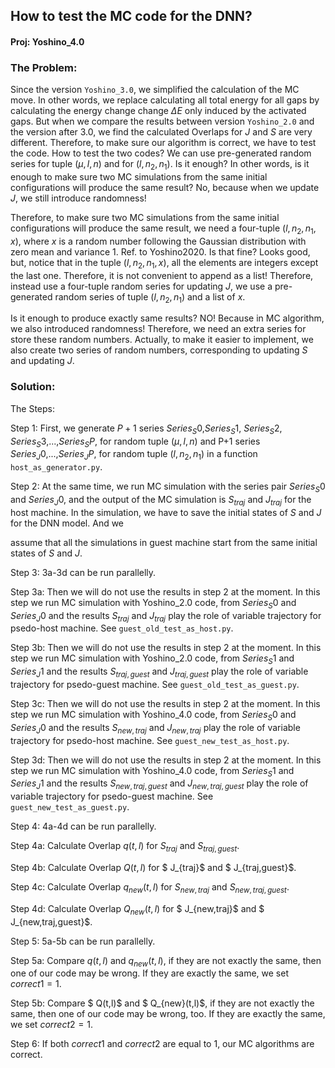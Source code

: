 ## How to test the MC code for the DNN? 

#### Proj: Yoshino_4.0



### The Problem: 

Since the version `Yoshino_3.0`, we simplified the calculation of the MC move. In other words, we replace calculating all total energy for all gaps by calculating the energy change change $\Delta E$ only induced by the activated gaps. But when we compare the results between version `Yoshino_2.0` and the version after 3.0, we find the calculated Overlaps for $J$ and $S$ are very different. Therefore, to make sure our algorithm is correct, we have to test the code. How to test the two codes?  We can use pre-generated random series for tuple $(\mu,l,n)$ and for $(l,n_2,n_1)$.  Is it enough? In other words,  is it enough to make sure two MC simulations from the same initial configurations will produce the same result? No, because when we update $J$, we still introduce randomness!

Therefore, to make sure two MC simulations from the same initial configurations will produce the same result, we need a four-tuple $(l,n_2,n_1,x)$, where $x$ is a random number following the Gaussian distribution with zero mean and variance 1. Ref. to Yoshino2020. Is that fine? Looks good, but, notice that in the tuple $(l,n_2,n_1,x)$, all the elements are integers except the last one. Therefore, it is not convenient to append as a list! Therefore, instead use a four-tuple random series for updating $J$, we use a  pre-generated random series of tuple $(l,n_2,n_1)$ and a list of $x$.

Is it enough to produce exactly same results? NO! Because in MC algorithm, we also introduced randomness! Therefore, we need an extra series for store these random numbers.  Actually, to make it easier to implement, we also create two series of random numbers, corresponding to updating $S$ and updating $J$.

### Solution:

The Steps:

Step 1: First, we generate $P+1$ series $Series_S0$,$Series_S1$, $Series_S2$, $Series_S3$,...,$Series_SP$, for random tuple $(\mu,l,n)$ 
and P+1 series $Series_J0$,...,$Series_JP$, for random tuple $(l,n_2,n_1)$ in a function `host_as_generator.py`. 



Step 2: At the same time, we run MC simulation with the series pair $Series_S0$ and $Series_J0$, and the output of the MC simulation is $S_{traj}$  and $J_{traj}$ for the host machine. In the simulation, we have to save the initial states of $S$ and $J$  for the DNN model. And we 

assume that all the simulations in guest machine start from the same initial states of $S$ and $J$. 



Step 3: 3a-3d can be run parallelly.

Step 3a:  Then we will do not use the results in step 2 at the moment. In this step we run MC simulation with Yoshino_2.0 code, from $Series_S0$ and $Series_J0$ and the results $S_{traj}$ and $J_{traj}$ play the role of variable trajectory for psedo-host machine.  See `guest_old_test_as_host.py`.

Step 3b:  Then we will do not use the results in step 2 at the moment. In this step we run MC simulation with Yoshino_2.0 code, from $Series_S1$ and $Series_J1$ and the results $S_{traj,guest}$ and $J_{traj,guest}$ play the role of variable trajectory for psedo-guest machine. See `guest_old_test_as_guest.py`.

Step 3c:  Then we will do not use the results in step 2 at the moment. In this step we run MC simulation with Yoshino_4.0 code, from $Series_S0$ and $Series_J0$ and the results $S_{new,traj}$ and $J_{new,traj}$ play the role of variable trajectory for psedo-host machine.  See `guest_new_test_as_host.py`.

Step 3d:  Then we will do not use the results in step 2 at the moment. In this step we run MC simulation with Yoshino_4.0 code, from $Series_S1$ and $Series_J1$ and the results $S_{new,traj,guest}$ and $J_{new,traj,guest}$ play the role of variable trajectory for psedo-guest machine.   See `guest_new_test_as_guest.py`.



Step 4: 4a-4d can be run parallelly.

Step 4a: Calculate Overlap $q(t,l)$ for $S_{traj}$  and $S_{traj,guest}$.

Step 4b: Calculate Overlap $Q(t,l)$ for $ J_{traj}$  and $ J_{traj,guest}$.

Step 4c: Calculate Overlap $q_{new}(t,l)$ for $S_{new,traj}$  and $S_{new,traj,guest}$.

Step 4d: Calculate Overlap $Q_{new}(t,l)$ for $ J_{new,traj}$  and $ J_{new,traj,guest}$.



Step 5: 5a-5b can be run parallelly.

Step 5a: Compare $q(t,l)$ and $q_{new}(t,l)$, if they are not exactly the same, then one of our code may be wrong. If they are exactly the same, we set $correct1 = 1$.

Step 5b: Compare $ Q(t,l)$ and $ Q_{new}(t,l)$, if they are not exactly the same, then one of our code may be wrong, too.  If they are exactly the same, we set $correct2 = 1$.



Step 6: If both $correct1$ and $correct2$ are equal to 1, our MC algorithms are correct.


